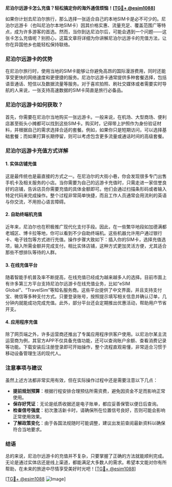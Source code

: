 **尼泊尔远游卡怎么充值？轻松搞定你的海外通信烦恼！[[TG💪+ @esim1088](https://t.me/s/esim1088)]**

如果你计划去尼泊尔旅行，那么选择一张适合自己的本地SIM卡是必不可少的。尼泊尔远游卡（也叫尼泊尔本地SIM卡）因其价格实惠、流量充足、覆盖范围广等特点，成为许多游客的首选。然而，当你到达尼泊尔后，可能会遇到一个问题——这张卡怎么充值呢？别担心，这篇文章将详细为你讲解尼泊尔远游卡的充值方法，让你在异国他乡也能轻松保持联络。

### 尼泊尔远游卡的优势

在尼泊尔旅行时，使用当地的SIM卡能够让你避免高昂的国际漫游费用，同时还能享受更快的网络速度和更便捷的服务。尼泊尔远游卡通常提供多种套餐选择，包括语音通话、短信以及数据流量等服务。对于喜欢拍照、刷社交媒体或者需要实时导航的人来说，一张支持高速数据的SIM卡简直是旅行必备品。

### 尼泊尔远游卡如何获取？

首先，你需要在尼泊尔当地购买一张远游卡。一般来说，在机场、大型商场、便利店甚至街头小摊都可以找到这些SIM卡。购买时，记得带上护照作为身份验证材料，并根据自己的需求选择合适的套餐。例如，如果你只是短期访问，可以选择基础套餐；而如果打算长期停留，则可以考虑包含更多流量或通话时间的高级套餐。

### 尼泊尔远游卡充值方式详解

#### 1. 实体店铺充值

这是最传统也是最直接的方式之一。在尼泊尔的大街小巷，你会发现很多专门出售手机卡及相关服务的小店。当你需要为自己的远游卡充值时，只需走进一家信誉良好的店铺，告诉店员你需要充值的具体金额即可。他们会通过扫描条形码或者输入特定代码来完成操作。整个过程非常简单快捷，而且工作人员通常会用流利的英语与你交流，不用担心语言障碍。

#### 2. 自助终端机充值

近年来，尼泊尔也在积极推广现代化支付手段。因此，在一些繁华地段如加德满都老城区、博卡拉等地，你可以看到不少自助终端机。这些机器允许用户通过银行卡、电子钱包等方式进行充值。操作步骤大致如下：插入你的SIM卡，选择充值选项，输入所需金额并完成支付。相比实体店铺，这种方式更加灵活方便，尤其适合那些不想排队等待的人群。

#### 3. 在线充值平台

随着智能手机普及率不断提高，在线充值已经成为越来越多人的选择。目前市面上有许多第三方平台支持尼泊尔远游卡在线充值业务，比如“eSIM Global”、“TravelSim”等知名服务商。这些平台提供了中文界面，并且支持支付宝、微信等多种支付方式。只要登录账号，按照提示填写相关信息并确认订单，几分钟内就能成功完成充值。此外，部分平台还会定期推出优惠活动，帮助用户节省开支。

#### 4. 应用程序充值

除了网页端之外，许多运营商还推出了专属应用程序供客户使用。以尼泊尔某主流运营商为例，其官方APP不仅具备充值功能，还可以查询账户余额、查看消费记录等功能。下载安装后注册登录即可开始操作，整个流程直观易懂，非常适合习惯于移动设备管理生活的现代人。

### 注意事项与建议

虽然上述方法都非常实用有效，但在实际操作过程中还是需要注意以下几点：

- **提前规划预算**：根据行程安排合理预估所需资费，避免因资金不足而影响正常使用。
- **保存好凭证**：无论是纸质收据还是电子账单，都应妥善保管以便日后查询。
- **检查信号强度**：初次激活新卡时，请确保所在位置信号良好，否则可能会影响正常使用效果。
- **了解政策变化**：由于各国法规随时可能调整，建议出发前查阅最新资料以确保符合当地要求。

### 结语

总的来说，尼泊尔远游卡的充值并不复杂，只要掌握了正确的方法就能顺利完成。无论是通过实体店还是线上渠道，都能满足大多数人的需求。希望本文能对你有所帮助，在未来的旅途中尽情享受美好时光吧！[[TG💪+ @esim1088](https://t.me/s/esim1088)]

[[TG💪+ @esim1088](https://t.me/s/esim1088) ![Image](https://i.postimg.cc/4NQfJmqS/Snipaste-2025-05-13-00-14-12.png)]